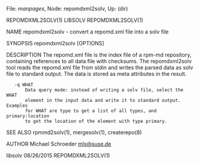 File: *manpages*,  Node: repomdxml2solv,  Up: (dir)

REPOMDXML2SOLV(1)                   LIBSOLV                  REPOMDXML2SOLV(1)



NAME
       repomdxml2solv - convert a repomd.xml file into a solv file

SYNOPSIS
       repomdxml2solv [OPTIONS]

DESCRIPTION
       The repomd.xml file is the index file of a rpm-md repository,
       containing references to all data file with checksums. The
       repomdxml2solv tool reads the repomd.xml file from stdin and writes the
       parsed data as solv file to standard output. The data is stored as meta
       attributes in the result.

       -q WHAT
           Data query mode: instead of writing a solv file, select the WHAT
           element in the input data and write it to standard output. Examples
           for WHAT are type to get a list of all types, and primary:location
           to get the location of the element with type primary.

SEE ALSO
       rpmmd2solv(1), mergesolv(1), createrepo(8)

AUTHOR
       Michael Schroeder <mls@suse.de>



libsolv                           08/26/2015                 REPOMDXML2SOLV(1)
